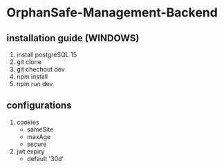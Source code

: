 # OrphanSafe-Management-Backend

## installation guide (WINDOWS)
1. install postgreSQL 15
2. git clone
3. git chechout dev
4. npm install
5. npm run dev

## configurations
1. cookies
    - sameSite
    - maxAge
    - secure
2. jwt expiry
    - default '30d'